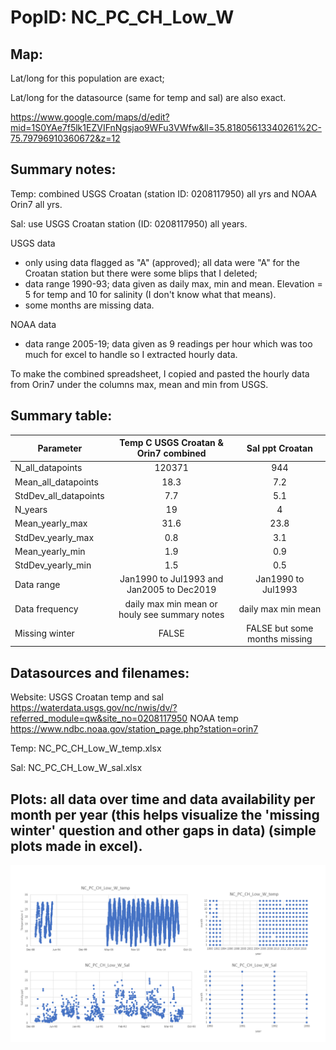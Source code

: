 # PopID: NC_PC_CH_Low_W

## Map:

Lat/long for this population are exact; 

Lat/long for the datasource (same for temp and sal) are also exact.

https://www.google.com/maps/d/edit?mid=1S0YAe7f5lk1EZVIFnNgsjao9WFu3VWfw&ll=35.81805613340261%2C-75.79796910360672&z=12

## Summary notes:

Temp: combined USGS Croatan (station ID: 0208117950) all yrs and NOAA Orin7 all yrs.

Sal: use USGS Croatan station (ID: 0208117950) all years.

USGS data
- only using data flagged as "A" (approved); all data were "A" for the Croatan station but there were some blips that I deleted; 
- data range 1990-93; data given as daily max, min and mean. Elevation = 5 for temp and 10 for salinity (I don't know what that means). 
- some months are missing data.

NOAA data 
- data range 2005-19; data given as 9 readings per hour which was too much for excel to handle so I extracted hourly data.

To make the combined spreadsheet, I copied and pasted the hourly data from Orin7 under the columns max, mean and min from USGS.

## Summary table:

| Parameter             | Temp C USGS Croatan & Orin7 combined| Sal ppt Croatan |
| ----------------------| :---------------------------------: | :-------------: |
| N_all_datapoints      |                     120371          |        944      |
| Mean_all_datapoints   |                       18.3          |        7.2      |
| StdDev_all_datapoints |                        7.7          |        5.1      |
| N_years               |                        19           |        4        |
| Mean_yearly_max       |                        31.6         |        23.8     |
| StdDev_yearly_max     |                        0.8          |        3.1      |
| Mean_yearly_min       |                        1.9          |          0.9    |
| StdDev_yearly_min     |                        1.5          |          0.5    |
| Data range            | Jan1990 to Jul1993 and Jan2005 to Dec2019   | Jan1990 to Jul1993 |
| Data frequency        |daily max min mean or houly see summary notes| daily max min mean |
| Missing winter        |                       FALSE         | FALSE but some months missing |

## Datasources and filenames:

Website: USGS Croatan temp and sal https://waterdata.usgs.gov/nc/nwis/dv/?referred_module=qw&site_no=0208117950 NOAA temp https://www.ndbc.noaa.gov/station_page.php?station=orin7

Temp: NC_PC_CH_Low_W_temp.xlsx

Sal: NC_PC_CH_Low_W_sal.xlsx

## Plots: all data over time and data availability per month per year (this helps visualize the 'missing winter' question and other gaps in data) (simple plots made in excel).

![NC_PC_CH_Low_W_summary_plots](../img/NC_PC_CH_Low_W_summary_plots.png)
